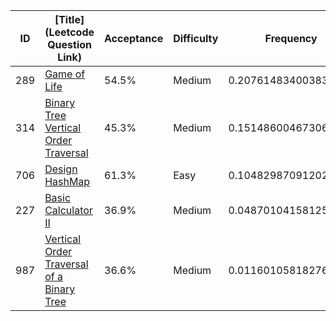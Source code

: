 |ID|[Title](Leetcode Question Link)|Acceptance|Difficulty|Frequency|
|----|-----|----|---|---|
|289|[Game of Life]( https://leetcode.com/problems/game-of-life)|54.5%|Medium|0.20761483400383401|
|314|[Binary Tree Vertical Order Traversal]( https://leetcode.com/problems/binary-tree-vertical-order-traversal)|45.3%|Medium|0.15148600467306356|
|706|[Design HashMap]( https://leetcode.com/problems/design-hashmap)|61.3%|Easy|0.10482987091202353|
|227|[Basic Calculator II]( https://leetcode.com/problems/basic-calculator-ii)|36.9%|Medium|0.04870104158125306|
|987|[Vertical Order Traversal of a Binary Tree]( https://leetcode.com/problems/vertical-order-traversal-of-a-binary-tree)|36.6%|Medium|0.011601058182762062|
